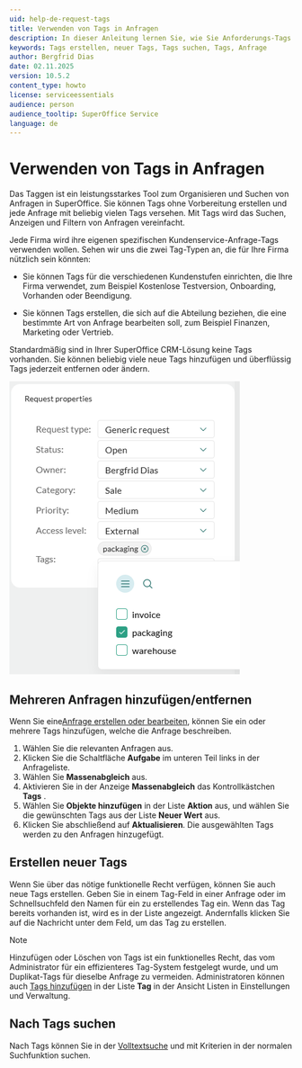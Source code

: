 ```yaml
---
uid: help-de-request-tags
title: Verwenden von Tags in Anfragen
description: In dieser Anleitung lernen Sie, wie Sie Anforderungs-Tags erstellen und bearbeiten.
keywords: Tags erstellen, neuer Tags, Tags suchen, Tags, Anfrage
author: Bergfrid Dias
date: 02.11.2025
version: 10.5.2
content_type: howto
license: serviceessentials
audience: person
audience_tooltip: SuperOffice Service
language: de
---
```


# Verwenden von Tags in Anfragen

Das Taggen ist ein leistungsstarkes Tool zum Organisieren und Suchen von Anfragen in SuperOffice. Sie können Tags ohne Vorbereitung erstellen und jede Anfrage mit beliebig vielen Tags versehen. Mit Tags wird das Suchen, Anzeigen und Filtern von Anfragen vereinfacht.

Jede Firma wird ihre eigenen spezifischen Kundenservice-Anfrage-Tags verwenden wollen. Sehen wir uns die zwei Tag-Typen an, die für Ihre Firma nützlich sein könnten:

* Sie können Tags für die verschiedenen Kundenstufen einrichten, die Ihre Firma verwendet, zum Beispiel Kostenlose Testversion, Onboarding, Vorhanden oder Beendigung.

* Sie können Tags erstellen, die sich auf die Abteilung beziehen, die eine bestimmte Art von Anfrage bearbeiten soll, zum Beispiel Finanzen, Marketing oder Vertrieb.

Standardmäßig sind in Ihrer SuperOffice CRM-Lösung keine Tags vorhanden. Sie können beliebig viele neue Tags hinzufügen und überflüssig Tags jederzeit entfernen oder ändern.

![Anfragen taggen -screenshot][img2]

## Mehreren Anfragen hinzufügen/entfernen

Wenn Sie eine[Anfrage erstellen oder bearbeiten][1], können Sie ein oder mehrere Tags hinzufügen, welche die Anfrage beschreiben.

1. Wählen Sie die relevanten Anfragen aus.
1. Klicken Sie die Schaltfläche <i class="ph ph-list" aria-hidden="true"></i> **Aufgabe** im unteren Teil links in der Anfrageliste.
1. Wählen Sie **Massenabgleich** aus.
1. Aktivieren Sie in der Anzeige **Massenabgleich** das Kontrollkästchen **Tags** .
1. Wählen Sie **Objekte hinzufügen** in der Liste **Aktion** aus, und wählen Sie die gewünschten Tags aus der Liste **Neuer Wert** aus.
1. Klicken Sie abschließend auf **Aktualisieren**. Die ausgewählten Tags werden zu den Anfragen hinzugefügt.

## Erstellen neuer Tags

Wenn Sie über das nötige funktionelle Recht verfügen, können Sie auch neue Tags erstellen. Geben Sie in einem Tag-Feld in einer Anfrage oder im Schnellsuchfeld den Namen für ein zu erstellendes Tag ein. Wenn das Tag bereits vorhanden ist, wird es in der Liste angezeigt. Andernfalls klicken Sie auf die Nachricht unter dem Feld, um das Tag zu erstellen.

> [!NOTE]
> Hinzufügen oder Löschen von Tags ist ein funktionelles Recht, das vom Administrator für ein effizienteres Tag-System festgelegt wurde, und um Duplikat-Tags für dieselbe Anfrage zu vermeiden. Administratoren können auch [Tags hinzufügen][4] in der Liste **Tag** in der Ansicht Listen in Einstellungen und Verwaltung.

## Nach Tags suchen

Nach Tags können Sie in der [Volltextsuche][2] und mit Kriterien in der normalen Suchfunktion suchen.

<!-- Referenced links -->
[1]: create.md
[2]: ../../search-options/learn/freetext-search.md
[4]: ../../admin/lists/learn/adding-items.md

<!-- Referenced images -->
[img2]: ../../../media/loc/en/request/tags.png
